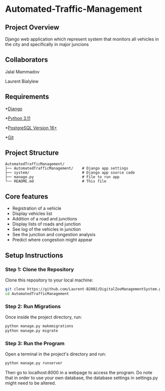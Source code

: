 # Automated-Traffic-Management

## Project Overview
Django web application which represent system that monitors all vehicles in the city and specifically in major juncions 

## Collaborators
Jalal Mammadov

Laurent Bialylew

## Requirements
*[Django](https://www.djangoproject.com/)

*[Python 3.11](https://www.python.org/downloads/)

*[PostgreSQL Version 16+](https://www.postgresql.org/download/)

*[Git](https://git-scm.com/downloads)

## Project Structure

```
AutomatedTrafficManagement/
├── AutomatedTrafficManagement/    # Django app settings
├── system/                        # Django app source code
├── manage.py                      # File to run app
└── README.md                      # This file
```

## Core features
- Registration of a vehicle
- Display vehicles list
- Addition of a road and junctions
- Display lists of roads and junction
- See log of the vehicles in junction
- See the junction and congestion analysis
- Predict where congestion might appear

## Setup Instructions

### Step 1: Clone the Repository
Clone this repository to your local machine:

```bash
git clone https://github.com/Laurent-B2002/DigitalZooManagementSystem.git
cd AutomatedTrafficManagement
```

### Step 2: Run Migrations
Once inside the project directory, run:

```bash
python manage.py makemigrations
python manage.py migrate
```

### Step 3: Run the Program
Open a terminal in the project's directory and run:

```bash
python manage.py runserver
```

Then go to localhost:8000 in a webpage to access the program. Do note that in order to use your own database, the database settings in settings.py might need to be altered.
